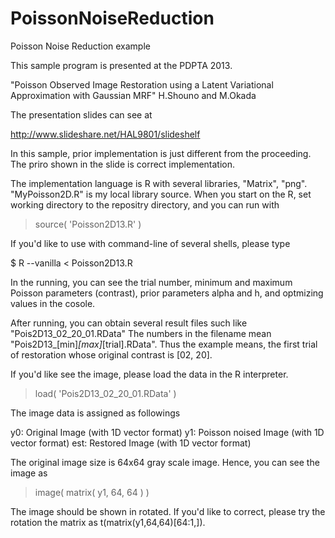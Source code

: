 PoissonNoiseReduction
=====================

Poisson Noise Reduction example

This sample program is presented at the PDPTA 2013.

  "Poisson Observed Image Restoration using a Latent Variational Approximation with Gaussian MRF"
  H.Shouno and M.Okada

The presentation slides can see at

  http://www.slideshare.net/HAL9801/slideshelf

In this sample, prior implementation is just different from the proceeding.
The priro shown in the slide is correct implementation.

The implementation language is R with several libraries, "Matrix", "png".
"MyPoisson2D.R" is my local library source.
When you start on the R, set working directory to the repositry directory,
and you can run with

  > source( 'Poisson2D13.R' )

If you'd like to use with command-line of several shells, please type

  $ R --vanilla < Poisson2D13.R

In the running, you can see the trial number, minimum and maximum Poisson parameters (contrast),
prior parameters alpha and h, and optmizing values in the cosole.


After running, you can obtain several result files such like "Pois2D13_02_20_01.RData"
The numbers in the filename mean "Pois2D13_[min]_[max]_[trial].RData". 
Thus the example means, the first trial of restoration whose original contrast is [02, 20].

If you'd like see the image, please load the data in the R interpreter.

> load( 'Pois2D13_02_20_01.RData' )

The image data is assigned as followings

y0: Original Image (with 1D vector format)
y1: Poisson noised Image (with 1D vector format)
est: Restored Image (with 1D vector format)

The original image size is 64x64 gray scale image.
Hence, you can see the image as

> image( matrix( y1, 64, 64 ) )

The image should be shown in rotated. If you'd like to correct, please try the rotation the matrix
as t(matrix(y1,64,64)[64:1,]).
